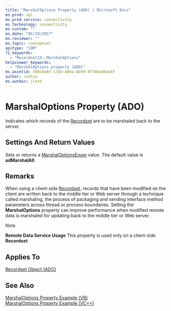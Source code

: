 ```yaml
---
title: "MarshalOptions Property (ADO) | Microsoft Docs"
ms.prod: sql
ms.prod_service: connectivity
ms.technology: connectivity
ms.custom: ""
ms.date: "01/19/2017"
ms.reviewer: ""
ms.topic: conceptual
apitype: "COM"
f1_keywords: 
  - "Recordset15::MarshalOptions"
helpviewer_keywords: 
  - "MarshalOptions property [ADO]"
ms.assetid: 390c8abf-133e-40da-8b99-8f748a983e4f
author: rothja
ms.author: jroth
---
```

# MarshalOptions Property (ADO)
Indicates which records of the [Recordset](../../../ado/reference/ado-api/recordset-object-ado.md) are to be marshaled back to the server.  
  
## Settings And Return Values  
 Sets or returns a [MarshalOptionsEnum](../../../ado/reference/ado-api/marshaloptionsenum.md) value. The default value is **adMarshalAll**.  
  
## Remarks  
 When using a client-side [Recordset](../../../ado/reference/ado-api/recordset-object-ado.md), records that have been modified on the client are written back to the middle tier or Web server through a technique called marshaling, the process of packaging and sending interface method parameters across thread or process boundaries. Setting the **MarshalOptions** property can improve performance when modified remote data is marshaled for updating back to the middle tier or Web server.  
  
> [!NOTE]
>  **Remote Data Service Usage** This property is used only on a client-side **Recordset**.  
  
## Applies To  
 [Recordset Object (ADO)](../../../ado/reference/ado-api/recordset-object-ado.md)  
  
## See Also  
 [MarshalOptions Property Example (VB)](../../../ado/reference/ado-api/marshaloptions-property-example-vb.md)   
 [MarshalOptions Property Example (VC++)](../../../ado/reference/ado-api/marshaloptions-property-example-vc.md)   
